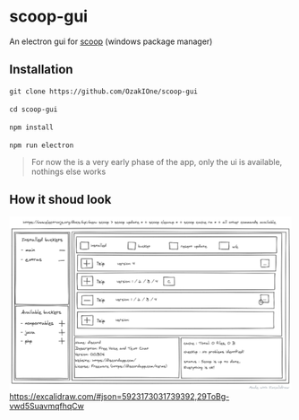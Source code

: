 # scoop-gui

An electron gui for [scoop](https://scoop.sh) (windows package manager)

## Installation

```
git clone https://github.com/OzakIOne/scoop-gui

cd scoop-gui

npm install

npm run electron
```

> For now the is a very early phase of the app, only the ui is available, nothings else works

## How it shoud look

![](./prototype.png)
https://excalidraw.com/#json=5923173031739392,29ToBg-vwd5SuavmqfhqCw
